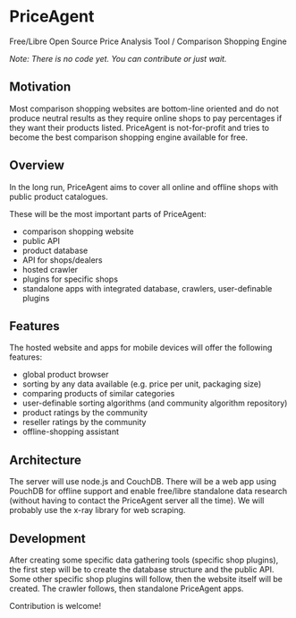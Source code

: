# PriceAgent
Free/Libre Open Source Price Analysis Tool / Comparison Shopping Engine

*Note: There is no code yet. You can contribute or just wait.*

## Motivation
Most comparison shopping websites are bottom-line oriented and do not produce neutral results as they require online shops to pay percentages if they want their products listed. PriceAgent is not-for-profit and tries to become the best comparison shopping engine available for free.

## Overview
In the long run, PriceAgent aims to cover all online and offline shops with public product catalogues.

These will be the most important parts of PriceAgent:
* comparison shopping website
* public API
* product database
* API for shops/dealers
* hosted crawler
* plugins for specific shops
* standalone apps with integrated database, crawlers, user-definable plugins

## Features
The hosted website and apps for mobile devices will offer the following features:
* global product browser
* sorting by any data available (e.g. price per unit, packaging size)
* comparing products of similar categories
* user-definable sorting algorithms (and community algorithm repository)
* product ratings by the community
* reseller ratings by the community
* offline-shopping assistant

## Architecture
The server will use node.js and CouchDB. There will be a web app using PouchDB for offline support and enable free/libre standalone data research (without having to contact the PriceAgent server all the time). We will probably use the x-ray library for web scraping.

## Development
After creating some specific data gathering tools (specific shop plugins), the first step will be to create the database structure and the public API. Some other specific shop plugins will follow, then the website itself will be created. The crawler follows, then standalone PriceAgent apps.

Contribution is welcome!
